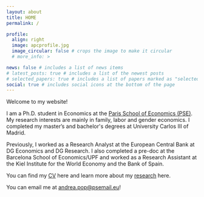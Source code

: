 ```yaml
---
layout: about
title: HOME
permalink: /

profile:
  align: right
  image: apcprofile.jpg
  image_circular: false # crops the image to make it circular
  # more_info: >

news: false # includes a list of news items
# latest_posts: true # includes a list of the newest posts
# selected_papers: true # includes a list of papers marked as "selected={true}"
social: true # includes social icons at the bottom of the page
---
```


Welcome to my website!

I am a Ph.D. student in Economics at the [Paris School of Economics (PSE)](https://www.parisschoolofeconomics.eu/). My research interests are mainly in family, labor and gender economics. I completed my master’s and bachelor's degrees at University Carlos III of Madrid. 

Previously, I worked as a Research Analyst at the European Central Bank at DG Economics and DG Research. I also completed a pre-doc at the Barcelona School of Economics/UPF and worked as a Research Assistant at the Kiel Institute for the World Economy and the Bank of Spain.

You can find my [CV](https://andreapopcatalisan.github.io/assets/CV_APC.pdf) here and learn more about my [research](https://andreapopcatalisan.github.io/research/) here.

You can email me at [andrea.pop@psemail.eu](mailto:andrea.pop@psemail.eu)!
